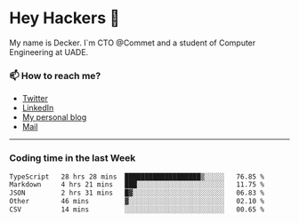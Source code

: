 # Hey Hackers 👋

My name is Decker. I`m CTO @Commet and a student of Computer Engineering at UADE.

### 📫 How to reach me?
- [Twitter](https://x.com/0xDecker) 
- [LinkedIn](https://www.linkedin.com/in/decker-urbano/) 
- [My personal blog](http://decker.sh) 
- [Mail](mailto:me@decker.sh)

---

### Coding time in the last Week

<!--START_SECTION:waka-->

```txt
TypeScript   28 hrs 28 mins  ███████████████████▒░░░░░   76.85 %
Markdown     4 hrs 21 mins   ███░░░░░░░░░░░░░░░░░░░░░░   11.75 %
JSON         2 hrs 31 mins   █▓░░░░░░░░░░░░░░░░░░░░░░░   06.83 %
Other        46 mins         ▓░░░░░░░░░░░░░░░░░░░░░░░░   02.10 %
CSV          14 mins         ░░░░░░░░░░░░░░░░░░░░░░░░░   00.65 %
```

<!--END_SECTION:waka-->
